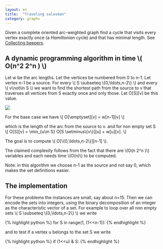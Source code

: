 ```yaml
---
layout: en
title:  "Traveling salesman"
category: graphs
---
```


Given a complete oriented arc-weighted graph find a cycle that visits every vertex exactly once (a *Hamiltonian* cycle) and that has minimal length.
See [Collecting beepers](http://acm.tju.edu.cn/toj/showp2696.html).


## A dynamic programming algorithm in time \\( O(n^2 2^n ) \\)

Let w be the arc lengths.
Let the vertices be numbered from 0 to n-1.  Let vertex n-1 be a source.  For every \\( S \\subseteq \\{0,\\ldots,n-2\\} \\) and every \\( v\\not\\in S \\) we want to find the shortest path from the source to v that traverses all vertices from S exactly once and only those.
Let O[S][v] be this value.

![]({{site.images}}traveling-salesman.svg)

For the base case we have
\\[
        O[\\emptyset][v] = w[n-1][v]
\\]

which is the length of the arc from the source to v.
and for non empty set S
\\[
        O[S][v] = \\min_{u\\in S} O[S \\setminus\\{v\\}][u] + w[u][v].
\\]

The goal is to compute \\( O[\\{0,\\ldots,n-2\\}][n-1] \\).

The claimed complexity follows from the fact that there are \\(O(n 2^n )\\) variables and each needs time \\(O(n)\\) to be computed.

Note: in this algorithm we choose n-1 as the source and not say 0, which makes the set definitions easier.

## The implementation

For these problems the instances are small, say about n=15.  Then we can encode the sets into integers, using the binary decomposition of an integer as the characteristic vector of a set.
For example to loop over all non empty sets \\( S \\subseteq \\{0,\\ldots,n-2\\} \\) we write

{% highlight python %}
for S in range(1, (1<<n-1)):
{% endhighlight %}

and to test if a vertex u belongs to the set S we write

{% highlight python %}
if (1<<u) & S:
{% endhighlight %}

